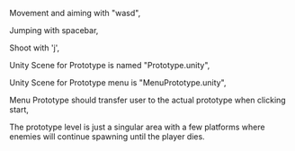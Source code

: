 Movement and aiming with "wasd",

Jumping with spacebar,

Shoot with 'j',

Unity Scene for Prototype is named "Prototype.unity",

Unity Scene for Prototype menu is "MenuPrototype.unity",

Menu Prototype should transfer user to the actual prototype when clicking start,

The prototype level is just a singular area with a few platforms where enemies will continue spawning until the player dies.
